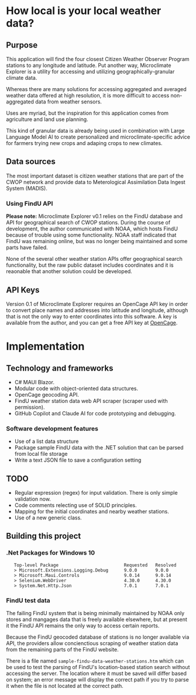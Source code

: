 # How local is your local weather data?

## Purpose

This application will find the four closest Citizen Weather Observer Program stations to any longitude and latitude. Put another way, Microclimate Explorer is a utility for accessing and utilizing geographically-granular climate data.

Whereas there are many solutions for accessing aggregated and averaged weather data offered at high resolution, it is more difficult to access non-aggregated data from weather sensors. 

Uses are myriad, but the inspiration for this application comes from agriculture and land use planning.

This kind of granular data is already being used in combination with Large Language Model AI to create personalized and microclimate-specific advice for farmers trying new crops and adaping crops to new climates.

## Data sources

The most important dataset is citizen weather stations that are part of the CWOP network and provide data to Meterological Assimilation Data Ingest System (MADIS).

### Using FindU API

**Please note:** Microclimate Explorer v0.1 relies on the FindU database and API for geographical search of CWOP stations. During the course of development, the author communicated with NOAA, which hosts FindU because of trouble using some functionality. NOAA staff indicated that FindU was remaining online, but was no longer being maintained and some parts have failed.

None of the several other weather station APIs offer geographical search functionality, but the raw public dataset includes coordinates and it is reaonable that another solution could be developed.

## API Keys

Version 0.1 of Microclimate Explorer requires an OpenCage API key in order to convert place names and addresses into latitude and longitude, although that is not the only way to enter coordinates into this software. A key is available from the author, and you can get a free API key at [OpenCage](https://opencagedata.com/).

# Implementation

## Technology and frameworks

- C# MAUI Blazor.
- Modular code with object-oriented data structures.
- OpenCage geocoding API.
- FindU weather station data web API scraper (scraper used with permission).
- GitHub Copilot and Claude AI for code prototyping and debugging.

### Software development features

- Use of a list data structure
- Package sample FindU data with the .NET solution that can be parsed from local file storage
- Write a text JSON file to save a configuration setting

## TODO

- Regular expression (regex) for input validation. There is only simple validation now.
- Code comments relecting use of SOLID principles.
- Mapping for the initial coordinates and nearby weather stations.
- Use of a new generic class.

## Building this project

### .Net Packages for Windows 10

```
   Top-level Package                         Requested   Resolved
   > Microsoft.Extensions.Logging.Debug      9.0.0       9.0.0   
   > Microsoft.Maui.Controls                 9.0.14      9.0.14  
   > Selenium.WebDriver                      4.30.0      4.30.0  
   > System.Net.Http.Json                    7.0.1       7.0.1   
```

### FindU test data

The failing FindU system that is being minimally maintained by NOAA only stores and mangages data that is freely available elsewhere, but at present it the FindU API remains the only way to access certain reports.

Because the FindU geocoded database of stations is no longer available via API, the providers allow concienctious scraping of weather station data from the remaining parts of the FindU website.

There is a file named `sample-findu-data-weather-stations.htm` which can be used to test the parsing of FindU's location-based station search without accessing the server. The location where it must be saved will differ based on system; an error message will display the correct path if you try to parse it when the file is not located at the correct path.
